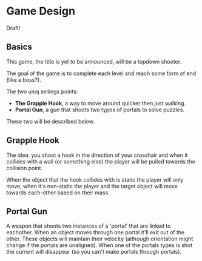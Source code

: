 Game Design
===========
Draft!

Basics
------
This game, the title is yet to be announced, will be a topdown shooter.

The goal of the game is to complete each level and reach some form of end (like
a boss?).

The two uniq sellings points:

* __The Grapple Hook__, a way to move around quicker then just walking.
* __Portal Gun__, a gun that shoots two types of portals to solve puzzles.

These two will be described below.


Grapple Hook
------------
The idea: you shoot a hook in the direction of your crosshair and when it
collides with a wall (or something else) the player will be pulled towards
the collision point.

When the object that the hook collides with is static the player will only move,
when it's non-static the player and the target object will move towards
each-other based on their mass.


Portal Gun
----------
A weapon that shoots two instances of a 'portal' that are linked to eachother.
When an object moves through one portal it'll exit out of the other.
These objects will maintain their velocity (although orientation might change if
the portals are unaligned). When one of the portals types is shot the current
will disappear (so you can't make portals through portals).

